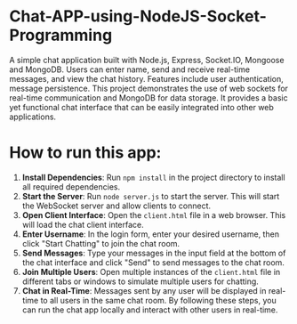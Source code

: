 # Chat-APP-using-NodeJS-Socket-Programming
A simple chat application built with Node.js, Express, Socket.IO, Mongoose and MongoDB. Users can enter name, send and receive real-time messages, and view the chat history. Features include user authentication, message persistence.  This project demonstrates the use of web sockets for real-time communication and MongoDB for data storage. It provides a basic yet functional chat interface that can be easily integrated into other web applications.

# How to run this app:

1. **Install Dependencies**: Run `npm install` in the project directory to install all required dependencies.
2. **Start the Server**: Run `node server.js` to start the server. This will start the WebSocket server and allow clients to connect.
3. **Open Client Interface**: Open the `client.html` file in a web browser. This will load the chat client interface.
4. **Enter Username**: In the login form, enter your desired username, then click "Start Chatting" to join the chat room.
5. **Send Messages**: Type your messages in the input field at the bottom of the chat interface and click "Send" to send messages to the chat room.
6. **Join Multiple Users**: Open multiple instances of the `client.html` file in different tabs or windows to simulate multiple users for chatting.
7. **Chat in Real-Time**: Messages sent by any user will be displayed in real-time to all users in the same chat room.
By following these steps, you can run the chat app locally and interact with other users in real-time.
